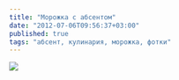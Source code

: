 ```yaml
---
title: "Морожка с абсентом"
date: "2012-07-06T09:56:37+03:00"
published: true
tags: "абсент, кулинария, морожка, фотки"
---
```


![](http://c358655.r55.cf1.rackcdn.com/absinthicecream.jpg)